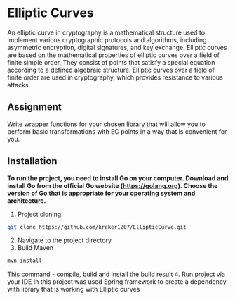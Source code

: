 # Elliptic Curves
An elliptic curve in cryptography is a mathematical structure used to implement various cryptographic protocols and algorithms, including asymmetric encryption, digital signatures, and key exchange. Elliptic curves are based on the mathematical properties of elliptic curves over a field of finite simple order. They consist of points that satisfy a special equation according to a defined algebraic structure. Elliptic curves over a field of finite order are used in cryptography, which provides resistance to various attacks.

## Assignment
Write wrapper functions for your chosen library that will allow you to perform basic transformations with EC points in a way that is convenient for you.

## Installation
**To run the project, you need to install Go on your computer. Download and install Go from the official Go website (https://golang.org). Choose the version of Go that is appropriate for your operating system and architecture.**

1. Project cloning:
```bash
git clone https://github.com/kreker1207/EllipticCurve.git
```
2. Navigate to the project directory
3. Build Maven
```bash
mvn install
```
This command - compile, build and install the build result
4. Run project via your IDE
In this project was used Spring framework to create a dependency with library that is working with Elliptic curves
